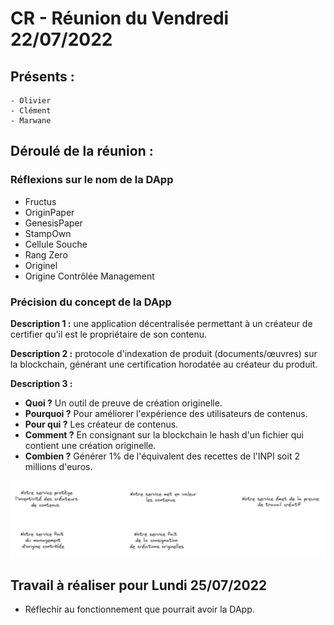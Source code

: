 # CR - Réunion du Vendredi 22/07/2022
## **Présents :**
	- Olivier
	- Clément
	- Marwane

## **Déroulé de la réunion :** 
### Réflexions sur le nom de la DApp
+ Fructus
+ OriginPaper
+ GenesisPaper
+ StampOwn
+ Cellule Souche
+ Rang Zero
+ Originel
+ Origine Contrôlée Management  

### **Précision du concept de la DApp**
**Description 1 :** une application décentralisée permettant à un créateur de certifier qu'il est le propriétaire de son contenu.   

**Description 2 :** protocole d'indexation de produit (documents/œuvres) sur la blockchain, générant une certification horodatée au créateur du produit.  

**Description 3 :**  
- **Quoi ?** Un outil de preuve de création originelle.  
- **Pourquoi ?** Pour améliorer l'expérience des utilisateurs de contenus.  
- **Pour qui ?** Les créateur de contenus.  
- **Comment ?** En consignant sur la blockchain le hash d'un fichier
qui contient une création originelle.  
- **Combien ?** Générer 1% de l'équivalent des recettes de l'INPI soit 
2 millions d'euros.

![Réflexion Description3](./screenR/reu2_1.png)

## **Travail à réaliser pour Lundi 25/07/2022**
- Réflechir au fonctionnement que pourrait avoir la DApp.